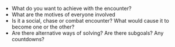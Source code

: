 - What do you want to achieve with the encounter?
- What are the motives of everyone involved
- Is it a social, chase or combat encounter? What would cause it to become one or the other?
- Are there alternative ways of solving? Are there subgoals? Any countdowns?